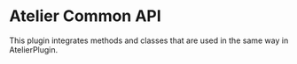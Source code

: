 # Atelier Common API
This plugin integrates methods and classes that are used in the same way in AtelierPlugin.